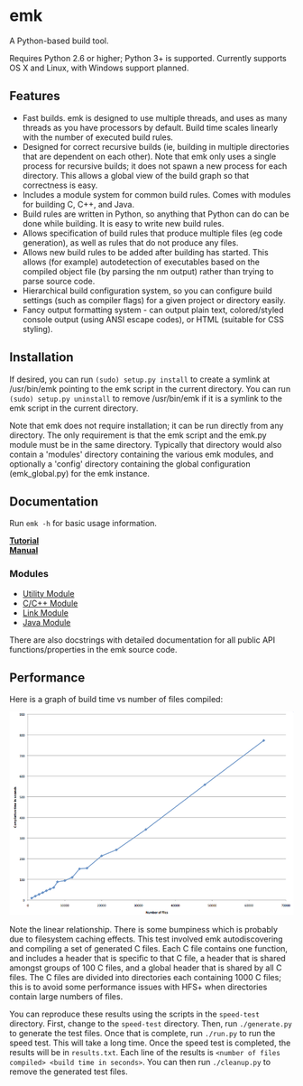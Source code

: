 emk
===

A Python-based build tool.

Requires Python 2.6 or higher; Python 3+ is supported. Currently supports OS X and Linux, with Windows support planned.

Features
--------

 * Fast builds. emk is designed to use multiple threads, and uses as many threads as you have processors
   by default. Build time scales linearly with the number of executed build rules.
 * Designed for correct recursive builds (ie, building in multiple directories that are dependent on
   each other). Note that emk only uses a single process for recursive builds; it does not spawn a new
   process for each directory. This allows a global view of the build graph so that correctness is easy.
 * Includes a module system for common build rules. Comes with modules for building C, C++, and Java.
 * Build rules are written in Python, so anything that Python can do can be done while building. It is
   easy to write new build rules.
 * Allows specification of build rules that produce multiple files (eg code generation), as well as rules
   that do not produce any files.
 * Allows new build rules to be added after building has started. This allows (for example) autodetection
   of executables based on the compiled object file (by parsing the nm output) rather than trying to parse
   source code.
 * Hierarchical build configuration system, so you can configure build settings (such as compiler flags)
   for a given project or directory easily.
 * Fancy output formatting system - can output plain text, colored/styled console output (using ANSI escape codes),
   or HTML (suitable for CSS styling).

Installation
------------

If desired, you can run `(sudo) setup.py install` to create a symlink at /usr/bin/emk pointing to
the emk script in the current directory. You can run `(sudo) setup.py uninstall` to remove /usr/bin/emk
if it is a symlink to the emk script in the current directory.

Note that emk does not require installation; it can be run directly from any directory. The only requirement
is that the emk script and the emk.py module must be in the same directory. Typically that directory
would also contain a 'modules' directory containing the various emk modules, and optionally a 'config'
directory containing the global configuration (emk_global.py) for the emk instance.

Documentation
-------------

Run `emk -h` for basic usage information.

**[Tutorial](tutorial/tutorial.md)**  
**[Manual](docs/manual.md)**
### Modules
 * [Utility Module](docs/modules/utils.md)
 * [C/C++ Module](docs/modules/c.md)
 * [Link Module](docs/modules/link.md)
 * [Java Module](docs/modules/java.md)

There are also docstrings with detailed documentation for all public API functions/properties in the emk source code.

Performance
-----------

Here is a graph of build time vs number of files compiled:

![Graph of build time vs number of files to compile, showing the linear relationship](docs/images/speed.png)

Note the linear relationship. There is some bumpiness which is probably due to filesystem caching effects.
This test involved emk autodiscovering and compiling a set of generated C files. Each C file contains one function,
and includes a header that is specific to that C file, a header that is shared amongst groups of 100 C files, and a global
header that is shared by all C files. The C files are divided into directories each containing 1000 C files; this is to
avoid some performance issues with HFS+ when directories contain large numbers of files.

You can reproduce these results using the scripts in the `speed-test` directory. First, change to the `speed-test` directory.
Then, run `./generate.py` to generate the test files. Once that is complete, run `./run.py` to run the speed test. This will take
a long time. Once the speed test is completed, the results will be in `results.txt`. Each line of the results is
`<number of files compiled> <build time in seconds>`. You can then run `./cleanup.py` to remove the generated test files.

